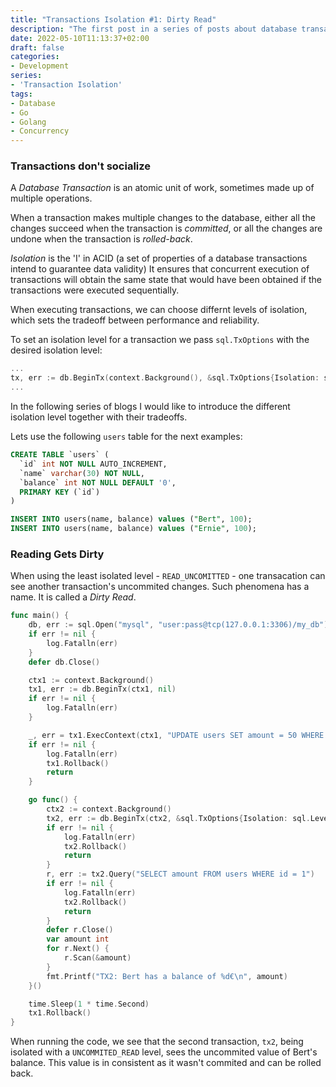```yaml
---
title: "Transactions Isolation #1: Dirty Read"
description: "The first post in a series of posts about database transactions and isolation levels. This one is about read uncommited and dirty reads."
date: 2022-05-10T11:13:37+02:00
draft: false
categories: 
- Development
series:
- 'Transaction Isolation'
tags:
- Database
- Go
- Golang
- Concurrency
---
```

### Transactions don't socialize

A _Database Transaction_ is an atomic unit of work, sometimes made up of multiple operations.

When a transaction makes multiple changes to the database, either all the changes succeed when the transaction is _committed_, or all the changes are undone when the transaction is _rolled-back_.

_Isolation_ is the 'I' in ACID (a set of properties of a database transactions intend to guarantee data validity)
It ensures that concurrent execution of transactions will obtain the same state that would have been obtained if the transactions were executed sequentially. 

When executing transactions, we can choose differnt levels of isolation, which sets the tradeoff between performance and reliability.

To set an isolation level for a transaction we pass `sql.TxOptions` with the desired isolation level:

```go
...
tx, err := db.BeginTx(context.Background(), &sql.TxOptions{Isolation: sql.LevelReadUncommitted})
...
```


In the following series of blogs I would like to introduce the different isolation level together with their tradeoffs.

Lets use the following `users` table for the next examples:

```sql
CREATE TABLE `users` (
  `id` int NOT NULL AUTO_INCREMENT,
  `name` varchar(30) NOT NULL,
  `balance` int NOT NULL DEFAULT '0',
  PRIMARY KEY (`id`)
)

INSERT INTO users(name, balance) values ("Bert", 100);
INSERT INTO users(name, balance) values ("Ernie", 100);
```

### Reading Gets Dirty
When using the least isolated level - `READ_UNCOMITTED` - one transacation can see another transaction's uncommited changes.
Such phenomena has a name. It is called a _Dirty Read_.

```go
func main() {
	db, err := sql.Open("mysql", "user:pass@tcp(127.0.0.1:3306)/my_db")
	if err != nil {
		log.Fatalln(err)
	}
	defer db.Close()

	ctx1 := context.Background()
	tx1, err := db.BeginTx(ctx1, nil)
	if err != nil {
		log.Fatalln(err)
	}

	_, err = tx1.ExecContext(ctx1, "UPDATE users SET amount = 50 WHERE name = 'Bert'")
	if err != nil {
		log.Fatalln(err)
		tx1.Rollback()
		return
	}

	go func() {
		ctx2 := context.Background()
		tx2, err := db.BeginTx(ctx2, &sql.TxOptions{Isolation: sql.LevelReadUncommitted})
		if err != nil {
			log.Fatalln(err)
			tx2.Rollback()
			return
		}
		r, err := tx2.Query("SELECT amount FROM users WHERE id = 1")
		if err != nil {
			log.Fatalln(err)
			tx2.Rollback()
			return
		}
		defer r.Close()
		var amount int
		for r.Next() {
			r.Scan(&amount)
		}
		fmt.Printf("TX2: Bert has a balance of %d€\n", amount)
	}()

	time.Sleep(1 * time.Second)
	tx1.Rollback()
}
```

When running the code, we see that the second transaction, `tx2`, being isolated with a `UNCOMMITED_READ` level, sees the uncommited value of Bert's balance. This value is in consistent as it wasn't commited and can be rolled back.